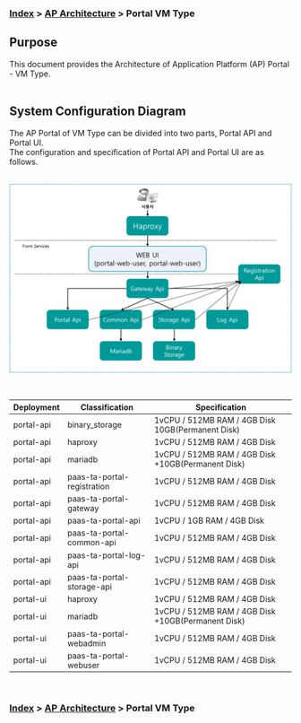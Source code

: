 ### [Index](https://github.com/PaaS-TA/Guide-eng/blob/master/README.md) > [AP Architecture](../README.md) > Portal VM Type

## Purpose
This document provides the Architecture of Application Platform (AP) Portal - VM Type.
<br><br>

## System Configuration Diagram
The AP Portal of VM Type can be divided into two parts, Portal API and Portal UI.  
The configuration and specification of Portal API and Portal UI are as follows.  
<br>



![Portal Architecture - VM Type](image/portal_architecture_vm.png)

<br>

| Deployment | Classification | Specification |
|------------|-------|-----|
| portal-api | binary_storage | 1vCPU / 512MB RAM / 4GB Disk 10GB(Permanent Disk) |
| portal-api | haproxy | 1vCPU / 512MB RAM / 4GB Disk|
| portal-api | mariadb | 1vCPU / 512MB RAM / 4GB Disk +10GB(Permanent Disk) |
| portal-api | paas-ta-portal-registration | 1vCPU / 512MB RAM / 4GB Disk |
| portal-api | paas-ta-portal-gateway | 1vCPU / 512MB RAM / 4GB Disk |
| portal-api | paas-ta-portal-api | 1vCPU / 1GB RAM / 4GB Disk |
| portal-api | paas-ta-portal-common-api | 1vCPU / 512MB RAM / 4GB Disk |
| portal-api | paas-ta-portal-log-api | 1vCPU / 512MB RAM / 4GB Disk |
| portal-api | paas-ta-portal-storage-api | 1vCPU / 512MB RAM / 4GB Disk |
| portal-ui | haproxy | 1vCPU / 512MB RAM / 4GB Disk|
| portal-ui | mariadb | 1vCPU / 512MB RAM / 4GB Disk +10GB(Permanent Disk) |
| portal-ui | paas-ta-portal-webadmin | 1vCPU / 512MB RAM / 4GB Disk |
| portal-ui | paas-ta-portal-webuser | 1vCPU / 512MB RAM / 4GB Disk|
<br>




### [Index](https://github.com/PaaS-TA/Guide-eng/blob/master/README.md) > [AP Architecture](../README.md) > Portal VM Type
